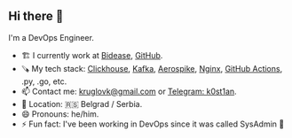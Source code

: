 ## Hi there 👋

I'm a DevOps Engineer.

- 🏗️ I currently work at [Bidease](https://bidease.com), [GitHub](https://github.com/bidease).
- 🪚 My tech stack: [Clickhouse](https://clickhouse.com), [Kafka](https://kafka.apache.org), [Aerospike](https://aerospike.com), [Nginx](https://nginx.org), [GitHub Actions](https://github.com/features/actions), .py, .go, etc.
- 📫 Contact me: [kruglovk@gmail.com](mailto:kruglovk@gmail.com) or [Telegram: k0st1an](https://k0st1an.t.me).
- 📍 Location: 🇷🇸 Belgrad / Serbia.
- 😄 Pronouns: he/him.
- ⚡ Fun fact: I've been working in DevOps since it was called SysAdmin 🙂
